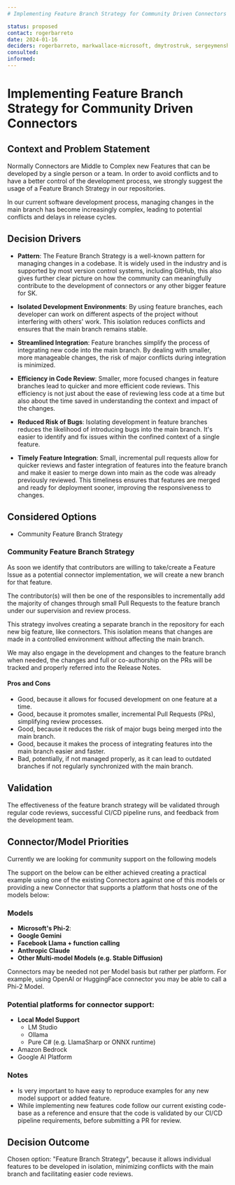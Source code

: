 ```yaml
---
# Implementing Feature Branch Strategy for Community Driven Connectors

status: proposed
contact: rogerbarreto
date: 2024-01-16
deciders: rogerbarreto, markwallace-microsoft, dmytrostruk, sergeymenshik
consulted:
informed:
---
```


# Implementing Feature Branch Strategy for Community Driven Connectors

## Context and Problem Statement

Normally Connectors are Middle to Complex new Features that can be developed by a single person or a team. In order to avoid conflicts and to have a better control of the development process, we strongly suggest the usage of a Feature Branch Strategy in our repositories.

In our current software development process, managing changes in the main branch has become increasingly complex, leading to potential conflicts and delays in release cycles.

## Decision Drivers

- **Pattern**: The Feature Branch Strategy is a well-known pattern for managing changes in a codebase. It is widely used in the industry and is supported by most version control systems, including GitHub, this also gives further clear picture on how the community can meaningfully contribute to the development of connectors or any other bigger feature for SK.

- **Isolated Development Environments**: By using feature branches, each developer can work on different aspects of the project without interfering with others' work. This isolation reduces conflicts and ensures that the main branch remains stable.
- **Streamlined Integration**: Feature branches simplify the process of integrating new code into the main branch. By dealing with smaller, more manageable changes, the risk of major conflicts during integration is minimized.
- **Efficiency in Code Review**: Smaller, more focused changes in feature branches lead to quicker and more efficient code reviews. This efficiency is not just about the ease of reviewing less code at a time but also about the time saved in understanding the context and impact of the changes.
- **Reduced Risk of Bugs**: Isolating development in feature branches reduces the likelihood of introducing bugs into the main branch. It's easier to identify and fix issues within the confined context of a single feature.
- **Timely Feature Integration**: Small, incremental pull requests allow for quicker reviews and faster integration of features into the feature branch and make it easier to merge down into main as the code was already previously reviewed. This timeliness ensures that features are merged and ready for deployment sooner, improving the responsiveness to changes.

## Considered Options

- Community Feature Branch Strategy

### Community Feature Branch Strategy

As soon we identify that contributors are willing to take/create a Feature Issue as a potential connector implementation, we will create a new branch for that feature.

The contributor(s) will then be one of the responsibles to incrementally add the majority of changes through small Pull Requests to the feature branch under our supervision and review process.

This strategy involves creating a separate branch in the repository for each new big feature, like connectors. This isolation means that changes are made in a controlled environment without affecting the main branch.

We may also engage in the development and changes to the feature branch when needed, the changes and full or co-authorship on the PRs will be tracked and properly referred into the Release Notes.

#### Pros and Cons

- Good, because it allows for focused development on one feature at a time.
- Good, because it promotes smaller, incremental Pull Requests (PRs), simplifying review processes.
- Good, because it reduces the risk of major bugs being merged into the main branch.
- Good, because it makes the process of integrating features into the main branch easier and faster.
- Bad, potentially, if not managed properly, as it can lead to outdated branches if not regularly synchronized with the main branch.

## Validation

The effectiveness of the feature branch strategy will be validated through regular code reviews, successful CI/CD pipeline runs, and feedback from the development team.

## Connector/Model Priorities

Currently we are looking for community support on the following models

The support on the below can be either achieved creating a practical example using one of the existing Connectors against one of this models or providing a new Connector that supports a platform that hosts one of the models below:

### Models

- **Microsoft's Phi-2**:
- **Google Gemini**
- **Facebook Llama + function calling**
- **Anthropic Claude**
- **Other Multi-model Models (e.g. Stable Diffusion)**

Connectors may be needed not per Model basis but rather per platform.
For example, using OpenAI or HuggingFace connector you may be able to call a Phi-2 Model.

### Potential platforms for connector support:

- **Local Model Support**
  - LM Studio
  - Ollama
  - Pure C# (e.g. LlamaSharp or ONNX runtime)
- Amazon Bedrock
- Google AI Platform

### Notes

- Is very important to have easy to reproduce examples for any new model support or added feature.
- While implementing new features code follow our current existing code-base as a reference and ensure that the code is validated by our CI/CD pipeline requirements, before submitting a PR for review.

## Decision Outcome

Chosen option: "Feature Branch Strategy", because it allows individual features to be developed in isolation, minimizing conflicts with the main branch and facilitating easier code reviews.

